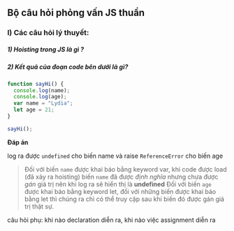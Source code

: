 ## Bộ câu hỏi phỏng vấn JS thuần 
### I) Các câu hỏi lý thuyết:
##### 1) Hoisting trong JS là gì ?
##### 2) Kết quả của đoạn code bên dưới là gì? 

```js
function sayHi() {
  console.log(name);
  console.log(age);
  var name = "Lydia";
  let age = 21;
}

sayHi();
```

**Đáp án**

log ra được `undefined` cho biến name 
và raise `ReferenceError` cho biến age 

> Đối với biến `name` được khai báo bằng keyword var, khi code được load (đã xảy ra hoisting) biến `name` đã được *định nghĩa* nhưng chưa được *gán* giá trị nên khi log ra sẽ hiển thị là **undefined**
> Đối với biến `age` được khai báo bằng keyword let, đối với những biến được khai báo bằng let thì chúng ra chỉ có thể truy cập sau khi biến đó được gán giá trị thật sự.

câu hỏi phụ: khi nào declaration diễn ra, khi nào việc assignment diễn ra 

